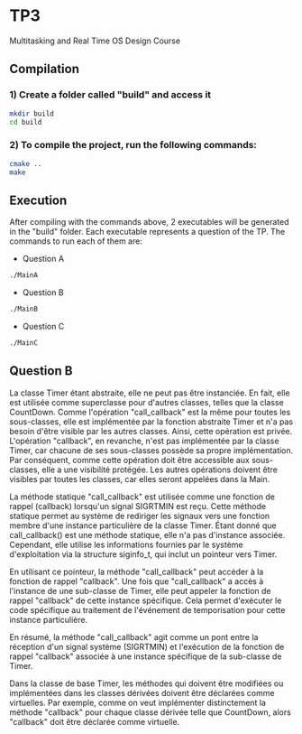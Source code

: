 # TP3
Multitasking and Real Time OS Design Course

##  Compilation

### 1) Create a folder called "build" and access it

```bash
mkdir build
cd build
```

### 2) To compile the project, run the following commands:

```bash
cmake ..
make
```

## Execution

After compiling with the commands above, 2 executables will be generated in the "build" folder. Each executable represents a question of the TP. The commands to run each of them are:

- Question A
```bash
./MainA
```

- Question B
```bash
./MainB
```

- Question C
```bash
./MainC
```

## Question B
La classe Timer étant abstraite, elle ne peut pas être instanciée. En fait, elle est utilisée comme superclasse pour d'autres classes, telles que la classe CountDown. Comme l'opération "call_callback" est la même pour toutes les sous-classes, elle est implémentée par la fonction abstraite Timer et n'a pas besoin d'être visible par les autres classes. Ainsi, cette opération est privée. L'opération "callback", en revanche, n'est pas implémentée par la classe Timer, car chacune de ses sous-classes possède sa propre implémentation. Par conséquent, comme cette opération doit être accessible aux sous-classes, elle a une visibilité protégée.
Les autres opérations doivent être visibles par toutes les classes, car elles seront appelées dans la Main.

La méthode statique "call_callback" est utilisée comme une fonction de rappel (callback) lorsqu'un signal SIGRTMIN est reçu. Cette méthode statique permet au système de rediriger les signaux vers une fonction membre d'une instance particulière de la classe Timer. Étant donné que call_callback() est une méthode statique, elle n'a pas d'instance associée. Cependant, elle utilise les informations fournies par le système d'exploitation via la structure siginfo_t, qui inclut un pointeur vers Timer.

En utilisant ce pointeur, la méthode "call_callback" peut accéder à la fonction de rappel "callback". Une fois que "call_callback" a accès à l'instance de une sub-classe de Timer, elle peut appeler la fonction de rappel "callback" de cette instance spécifique.
Cela permet d'exécuter le code spécifique au traitement de l'événement de temporisation pour cette instance particulière.

En résumé, la méthode "call_callback" agit comme un pont entre la réception d'un signal système (SIGRTMIN) et l'exécution de la fonction de rappel "callback" associée à une instance spécifique de la sub-classe de Timer.

Dans la classe de base Timer, les méthodes qui doivent être modifiées ou implémentées dans les classes dérivées doivent être déclarées comme virtuelles. Par exemple, comme on veut implémenter distinctement la méthode "callback" pour chaque classe dérivée telle que CountDown, alors "callback" doit être déclarée comme virtuelle.
